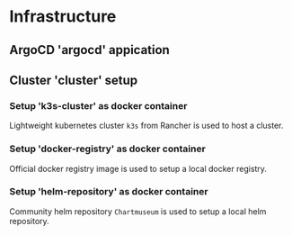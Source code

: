 # Infrastructure

## ArgoCD 'argocd' appication

## Cluster 'cluster' setup

### Setup 'k3s-cluster' as docker container

Lightweight kubernetes cluster `k3s` from Rancher is used to host a cluster.

### Setup 'docker-registry' as docker container

Official docker registry image is used to setup a local docker registry.

### Setup 'helm-repository' as docker container

Community helm repository `Chartmuseum` is used to setup a local helm repository.